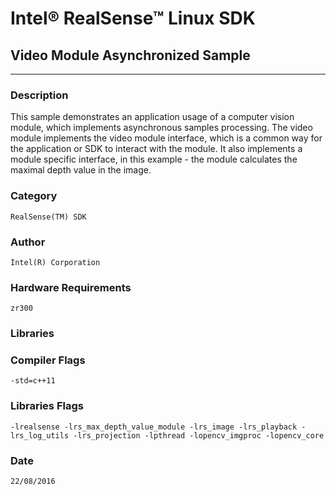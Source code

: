 # Intel&reg; RealSense&trade; Linux SDK
## Video Module Asynchronized Sample
---
### Description
This sample demonstrates an application usage of a computer vision module, which implements asynchronous samples processing.  The video module implements the video module interface, which is a common way for the application or SDK to interact with the module.  It also implements a module specific interface, in this example - the module calculates the maximal depth value in the image.

### Category
    RealSense(TM) SDK

### Author
    Intel(R) Corporation
    
### Hardware Requirements
    zr300

### Libraries
    

### Compiler Flags
    -std=c++11

### Libraries Flags
    -lrealsense -lrs_max_depth_value_module -lrs_image -lrs_playback -lrs_log_utils -lrs_projection -lpthread -lopencv_imgproc -lopencv_core

### Date
    22/08/2016
    